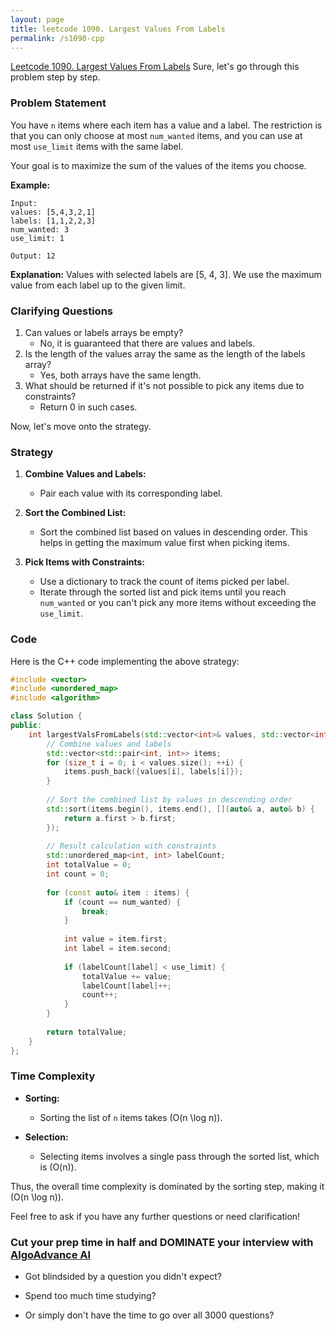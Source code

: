 ```yaml
---
layout: page
title: leetcode 1090. Largest Values From Labels
permalink: /s1090-cpp
---
```

[Leetcode 1090. Largest Values From Labels](https://algoadvance.github.io/algoadvance/l1090)
Sure, let's go through this problem step by step.

### Problem Statement
You have `n` items where each item has a value and a label. The restriction is that you can only choose at most `num_wanted` items, and you can use at most `use_limit` items with the same label.

Your goal is to maximize the sum of the values of the items you choose.

**Example:**
```
Input: 
values: [5,4,3,2,1]
labels: [1,1,2,2,3]
num_wanted: 3
use_limit: 1

Output: 12
```

**Explanation:**
Values with selected labels are [5, 4, 3]. We use the maximum value from each label up to the given limit.

### Clarifying Questions
1. Can values or labels arrays be empty?
   - No, it is guaranteed that there are values and labels.
2. Is the length of the values array the same as the length of the labels array?
   - Yes, both arrays have the same length.
3. What should be returned if it's not possible to pick any items due to constraints?
   - Return 0 in such cases.

Now, let's move onto the strategy.

### Strategy
1. **Combine Values and Labels:**
   - Pair each value with its corresponding label.

2. **Sort the Combined List:**
   - Sort the combined list based on values in descending order. This helps in getting the maximum value first when picking items.

3. **Pick Items with Constraints:**
   - Use a dictionary to track the count of items picked per label.
   - Iterate through the sorted list and pick items until you reach `num_wanted` or you can't pick any more items without exceeding the `use_limit`.

### Code
Here is the C++ code implementing the above strategy:

```cpp
#include <vector>
#include <unordered_map>
#include <algorithm>

class Solution {
public:
    int largestValsFromLabels(std::vector<int>& values, std::vector<int>& labels, int num_wanted, int use_limit) {
        // Combine values and labels
        std::vector<std::pair<int, int>> items;
        for (size_t i = 0; i < values.size(); ++i) {
            items.push_back({values[i], labels[i]});
        }
        
        // Sort the combined list by values in descending order
        std::sort(items.begin(), items.end(), [](auto& a, auto& b) {
            return a.first > b.first;
        });
        
        // Result calculation with constraints
        std::unordered_map<int, int> labelCount;
        int totalValue = 0;
        int count = 0;
        
        for (const auto& item : items) {
            if (count == num_wanted) {
                break;
            }
            
            int value = item.first;
            int label = item.second;
            
            if (labelCount[label] < use_limit) {
                totalValue += value;
                labelCount[label]++;
                count++;
            }
        }
        
        return totalValue;
    }
};
```

### Time Complexity
- **Sorting:**
  - Sorting the list of `n` items takes \(O(n \log n)\).
  
- **Selection:** 
  - Selecting items involves a single pass through the sorted list, which is \(O(n)\).

Thus, the overall time complexity is dominated by the sorting step, making it \(O(n \log n)\). 

Feel free to ask if you have any further questions or need clarification!


### Cut your prep time in half and DOMINATE your interview with [AlgoAdvance AI](https://algoAdvance.com)

- Got blindsided by a question you didn't expect?

- Spend too much time studying?

- Or simply don't have the time to go over all 3000 questions?


